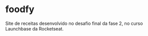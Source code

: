 # foodfy
Site de receitas desenvolvido no desafio final da fase 2, no curso Launchbase da Rocketseat.
